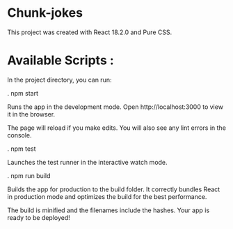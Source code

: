 # Chunk-jokes

This project was created with React 18.2.0 and Pure CSS.

# Available Scripts : 

In the project directory, you can run:

. npm start

Runs the app in the development mode.
Open http://localhost:3000 to view it in the browser.

The page will reload if you make edits.
You will also see any lint errors in the console.

. npm test

Launches the test runner in the interactive watch mode.

. npm run build

Builds the app for production to the build folder.
It correctly bundles React in production mode and optimizes the build for the best performance.

The build is minified and the filenames include the hashes.
Your app is ready to be deployed!
